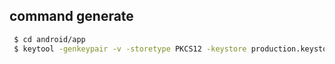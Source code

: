 ## command generate

```bash
 $ cd android/app
 $ keytool -genkeypair -v -storetype PKCS12 -keystore production.keystore -alias flyingCat -keyalg RSA -keysize 2048 -validity 10000
```

